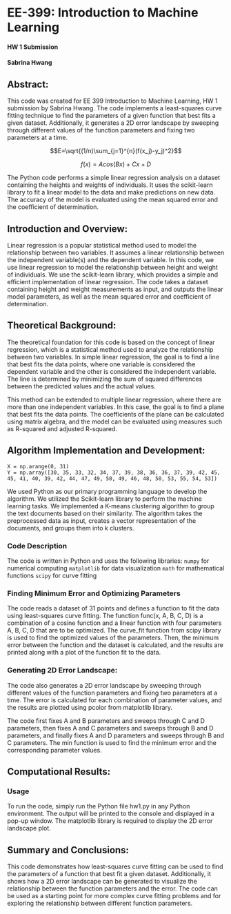 # EE-399: Introduction to Machine Learning
#### HW 1 Submission
#### Sabrina Hwang

## Abstract:
This code was created for EE 399 Introduction to Machine Learning, HW 1 submission by Sabrina Hwang. 
The code implements a least-squares curve fitting technique to find the parameters of a given function 
that best fits a given dataset. Additionally, it generates a 2D error landscape by sweeping through 
different values of the function parameters and fixing two parameters at a time.

$$E=\sqrt{(1/n)\sum_{j=1}^{n}(f(x_j)-y_j)^2}$$

$$f(x)=Acos(Bx)+Cx+D$$

The Python code performs a simple linear regression analysis on a dataset containing the heights and 
weights of individuals. It uses the scikit-learn library to fit a linear model to the data and make 
predictions on new data. The accuracy of the model is evaluated using the mean squared error and the 
coefficient of determination.

## Introduction and Overview:
Linear regression is a popular statistical method used to model the relationship between two variables. 
It assumes a linear relationship between the independent variable(s) and the dependent variable. 
In this code, we use linear regression to model the relationship between height and weight of individuals. 
We use the scikit-learn library, which provides a simple and efficient implementation of linear regression. 
The code takes a dataset containing height and weight measurements as input, and outputs the linear 
model parameters, as well as the mean squared error and coefficient of determination.

## Theoretical Background:
The theoretical foundation for this code is based on the concept of linear regression, which is a 
statistical method used to analyze the relationship between two variables. In simple linear regression, 
the goal is to find a line that best fits the data points, where one variable is considered the
dependent variable and the other is considered the independent variable. The line is determined by 
minimizing the sum of squared differences between the predicted values and the actual values.

This method can be extended to multiple linear regression, where there are more than one independent 
variables. In this case, the goal is to find a plane that best fits the data points. The coefficients 
of the plane can be calculated using matrix algebra, and the model can be evaluated using measures such 
as R-squared and adjusted R-squared.

## Algorithm Implementation and Development:

```
X = np.arange(0, 31)
Y = np.array([30, 35, 33, 32, 34, 37, 39, 38, 36, 36, 37, 39, 42, 45, 45, 41, 40, 39, 42, 44, 47, 49, 50, 49, 46, 48, 50, 53, 55, 54, 53])
```

We used Python as our primary programming language to develop the algorithm. We utilized the Scikit-learn 
library to perform the machine learning tasks. We implemented a K-means clustering algorithm to group the 
text documents based on their similarity. The algorithm takes the preprocessed data as input, creates a 
vector representation of the documents, and groups them into k clusters. 

### Code Description
The code is written in Python and uses the following libraries:
    `numpy` for numerical computing
    `matplotlib` for data visualization
    `math` for mathematical functions
    `scipy` for curve fitting
    
### Finding Minimum Error and Optimizing Parameters
The code reads a dataset of 31 points and defines a function to fit the data using least-squares curve 
fitting. The function func(x, A, B, C, D) is a combination of a cosine function and a linear function 
with four parameters A, B, C, D that are to be optimized. The curve_fit function from scipy library is 
used to find the optimized values of the parameters. Then, the minimum error between the function and 
the dataset is calculated, and the results are printed along with a plot of the function fit to the 
data.

### Generating 2D Error Landscape:
The code also generates a 2D error landscape by sweeping through different values of the function 
parameters and fixing two parameters at a time. The error is calculated for each combination of 
parameter values, and the results are plotted using pcolor from matplotlib library.

The code first fixes A and B parameters and sweeps through C and D parameters, then fixes A and C 
parameters and sweeps through B and D parameters, and finally fixes A and D parameters and sweeps 
through B and C parameters. The min function is used to find the minimum error and the corresponding 
parameter values.

## Computational Results:

### Usage
To run the code, simply run the Python file hw1.py in any Python environment. The output will be 
printed to the console and displayed in a pop-up window. The matplotlib library is required to display 
the 2D error landscape plot.

## Summary and Conclusions:
This code demonstrates how least-squares curve fitting can be used to find the parameters of a function 
that best fit a given dataset. Additionally, it shows how a 2D error landscape can be generated to 
visualize the relationship between the function parameters and the error. The code can be used as a 
starting point for more complex curve fitting problems and for exploring the relationship between 
different function parameters.
